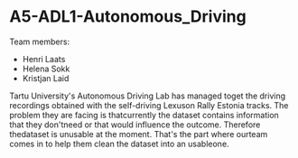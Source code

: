 # A5-ADL1-Autonomous_Driving

Team members:
* Henri Laats
* Helena Sokk
* Kristjan Laid

Tartu University's Autonomous Driving Lab has managed toget the driving recordings obtained with the self-driving Lexuson Rally Estonia tracks. The problem they are facing is thatcurrently the dataset contains information that they don'tneed or that would influence the outcome. Therefore thedataset is unusable at the moment. That's the part where ourteam comes in to help them clean the dataset into an usableone.
